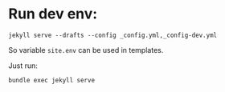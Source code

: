 # Run dev env:

`jekyll serve --drafts --config _config.yml,_config-dev.yml`

So variable `site.env` can be used in templates.

Just run:

`bundle exec jekyll serve`
